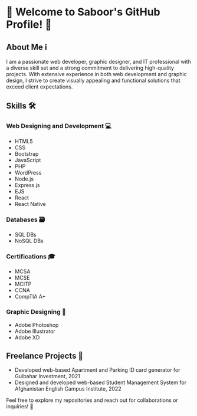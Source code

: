 # 👋 Welcome to Saboor's GitHub Profile! 🚀

## About Me ℹ️
I am a passionate web developer, graphic designer, and IT professional with a diverse skill set and a strong commitment to delivering high-quality projects. With extensive experience in both web development and graphic design, I strive to create visually appealing and functional solutions that exceed client expectations.

## Skills 🛠️
### Web Designing and Development 💻
- HTML5
- CSS
- Bootstrap
- JavaScript
- PHP
- WordPress
- Node.js
- Express.js
- EJS
- React
- React Native
 
### Databases 🗃️
- SQL DBs
- NoSQL DBs

### Certifications 🎓
- MCSA
- MCSE
- MCITP
- CCNA
- CompTIA A+

### Graphic Designing 🎨
- Adobe Photoshop 
- Adobe Illustrator 
- Adobe XD 
 
## Freelance Projects 💼
- Developed web-based Apartment and Parking ID card generator for Gulbahar Investment, 2021
- Designed and developed web-based Student Management System for Afghanistan English Campus Institute, 2022
 

Feel free to explore my repositories and reach out for collaborations or inquiries! 📩
